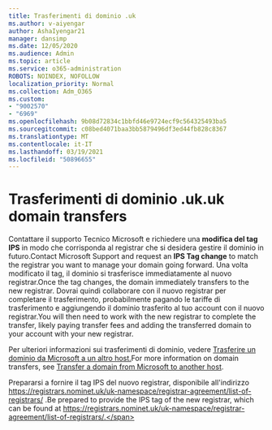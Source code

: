 ```yaml
---
title: Trasferimenti di dominio .uk
ms.author: v-aiyengar
author: AshaIyengar21
manager: dansimp
ms.date: 12/05/2020
ms.audience: Admin
ms.topic: article
ms.service: o365-administration
ROBOTS: NOINDEX, NOFOLLOW
localization_priority: Normal
ms.collection: Adm_O365
ms.custom:
- "9002570"
- "6969"
ms.openlocfilehash: 9b08d72834c1bbfd46e9724ecf9c564325493ba5
ms.sourcegitcommit: c08bed4071baa3bb5879496df3ed44fb828c8367
ms.translationtype: MT
ms.contentlocale: it-IT
ms.lasthandoff: 03/19/2021
ms.locfileid: "50896655"
---
```

# <a name="uk-domain-transfers"></a><span data-ttu-id="bfe21-102">Trasferimenti di dominio .uk</span><span class="sxs-lookup"><span data-stu-id="bfe21-102">.uk domain transfers</span></span>

<span data-ttu-id="bfe21-103">Contattare il supporto Tecnico Microsoft e richiedere una **modifica del tag IPS** in modo che corrisponda al registrar che si desidera gestire il dominio in futuro.</span><span class="sxs-lookup"><span data-stu-id="bfe21-103">Contact Microsoft Support and request an **IPS Tag change** to match the registrar you want to manage your domain going forward.</span></span> <span data-ttu-id="bfe21-104">Una volta modificato il tag, il dominio si trasferisce immediatamente al nuovo registrar.</span><span class="sxs-lookup"><span data-stu-id="bfe21-104">Once the tag changes, the domain immediately transfers to the new registrar.</span></span> <span data-ttu-id="bfe21-105">Dovrai quindi collaborare con il nuovo registrar per completare il trasferimento, probabilmente pagando le tariffe di trasferimento e aggiungendo il dominio trasferito al tuo account con il nuovo registrar.</span><span class="sxs-lookup"><span data-stu-id="bfe21-105">You will then need to work with the new registrar to complete the transfer, likely paying transfer fees and adding the transferred domain to your account with your new registrar.</span></span>

<span data-ttu-id="bfe21-106">Per ulteriori informazioni sui trasferimenti di dominio, vedere [Trasferire un dominio da Microsoft a un altro host.](https://docs.microsoft.com/microsoft-365/admin/get-help-with-domains/transfer-a-domain-from-microsoft-to-another-host?view=o365-worldwide)</span><span class="sxs-lookup"><span data-stu-id="bfe21-106">For more information on domain transfers, see [Transfer a domain from Microsoft to another host](https://docs.microsoft.com/microsoft-365/admin/get-help-with-domains/transfer-a-domain-from-microsoft-to-another-host?view=o365-worldwide).</span></span>

<span data-ttu-id="bfe21-107">Prepararsi a fornire il tag IPS del nuovo registrar, disponibile all'indirizzo https://registrars.nominet.uk/uk-namespace/registrar-agreement/list-of-registrars/ .</span><span class="sxs-lookup"><span data-stu-id="bfe21-107">Be prepared to provide the IPS tag of the new registrar, which can be found at https://registrars.nominet.uk/uk-namespace/registrar-agreement/list-of-registrars/.</span></span>
